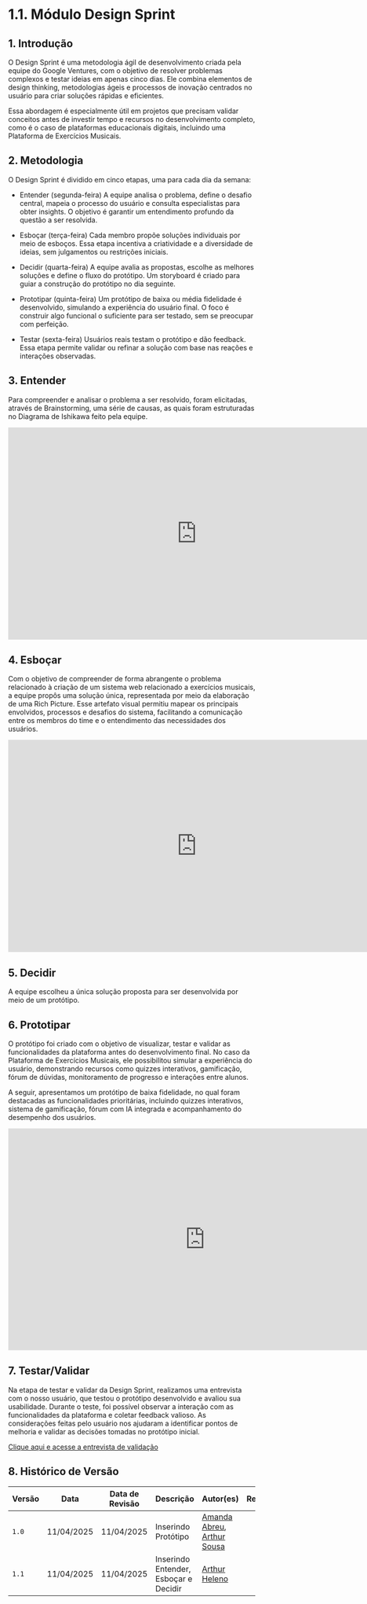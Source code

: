 # 1.1. Módulo Design Sprint

## 1. Introdução

O Design Sprint é uma metodologia ágil de desenvolvimento criada pela equipe do Google Ventures, com o objetivo de resolver problemas complexos e testar ideias em apenas cinco dias. Ele combina elementos de design thinking, metodologias ágeis e processos de inovação centrados no usuário para criar soluções rápidas e eficientes.

Essa abordagem é especialmente útil em projetos que precisam validar conceitos antes de investir tempo e recursos no desenvolvimento completo, como é o caso de plataformas educacionais digitais, incluindo uma Plataforma de Exercícios Musicais.

## 2. Metodologia 

O Design Sprint é dividido em cinco etapas, uma para cada dia da semana:

- Entender (segunda-feira)
A equipe analisa o problema, define o desafio central, mapeia o processo do usuário e consulta especialistas para obter insights. O objetivo é garantir um entendimento profundo da questão a ser resolvida.

- Esboçar (terça-feira)
Cada membro propõe soluções individuais por meio de esboços. Essa etapa incentiva a criatividade e a diversidade de ideias, sem julgamentos ou restrições iniciais.

- Decidir (quarta-feira)
A equipe avalia as propostas, escolhe as melhores soluções e define o fluxo do protótipo. Um storyboard é criado para guiar a construção do protótipo no dia seguinte.

- Prototipar (quinta-feira)
Um protótipo de baixa ou média fidelidade é desenvolvido, simulando a experiência do usuário final. O foco é construir algo funcional o suficiente para ser testado, sem se preocupar com perfeição.

- Testar (sexta-feira)
Usuários reais testam o protótipo e dão feedback. Essa etapa permite validar ou refinar a solução com base nas reações e interações observadas.

## 3. Entender

Para compreender e analisar o problema a ser resolvido, foram elicitadas, através de Brainstorming, uma série de causas, as quais foram estruturadas no Diagrama de Ishikawa feito pela equipe.

<iframe width="768" height="432" src="https://miro.com/app/live-embed/uXjVID-NwZQ=/?moveToViewport=-1973,-821,3708,1678&embedId=596533951693" frameborder="0" scrolling="no" allow="fullscreen; clipboard-read; clipboard-write" allowfullscreen></iframe>

## 4. Esboçar

Com o objetivo de compreender de forma abrangente o problema relacionado à criação de um sistema web relacionado a exercícios musicais, a equipe propôs uma solução única, representada por meio da elaboração de uma Rich Picture. Esse artefato visual permitiu mapear os principais envolvidos, processos e desafios do sistema, facilitando a comunicação entre os membros do time e o entendimento das necessidades dos usuários. 

<iframe width="768" height="432" src="https://miro.com/app/live-embed/uXjVMQNk8i0=/?moveToViewport=-1935,-1690,6686,3025&embedId=234378443028" frameborder="0" scrolling="no" allow="fullscreen; clipboard-read; clipboard-write" allowfullscreen></iframe>

## 5. Decidir 

A equipe escolheu a única solução proposta para ser desenvolvida por meio de um protótipo.

## 6. Prototipar

O protótipo foi criado com o objetivo de visualizar, testar e validar as funcionalidades da plataforma antes do desenvolvimento final. No caso da Plataforma de Exercícios Musicais, ele possibilitou simular a experiência do usuário, demonstrando recursos como quizzes interativos, gamificação, fórum de dúvidas, monitoramento de progresso e interações entre alunos.

A seguir, apresentamos um protótipo de baixa fidelidade, no qual foram destacadas as funcionalidades prioritárias, incluindo quizzes interativos, sistema de gamificação, fórum com IA integrada e acompanhamento do desempenho dos usuários.

<iframe style="border: 1px solid rgba(0, 0, 0, 0.1);" width="800" height="450" src="https://embed.figma.com/design/5ZTvDC0fhLkgjMifFoSRm0/G5---Design-Sprint?node-id=1-294&embed-host=share" allowfullscreen></iframe>


## 7. Testar/Validar

Na etapa de testar e validar da Design Sprint, realizamos uma entrevista com o nosso usuário, que testou o protótipo desenvolvido e avaliou sua usabilidade. Durante o teste, foi possível observar a interação com as funcionalidades da plataforma e coletar feedback valioso. As considerações feitas pelo usuário nos ajudaram a identificar pontos de melhoria e validar as decisões tomadas no protótipo inicial.

<a href="https://youtu.be/D7oWL7QHfU0" target="_blank">Clique aqui e acesse a entrevista de validação</a>

## 8. Histórico de Versão

| Versão | Data         | Data de Revisão | Descrição             | Autor(es)                                                                 | Revisor(es) |
|--------|--------------|-----------------|------------------------|---------------------------------------------------------------------------|-------------|
| `1.0`  | 11/04/2025   | 11/04/2025      | Inserindo Protótipo| [Amanda Abreu](https://github.com/Amandaaaaabreu), [Arthur Sousa](https://github.com/arthurrsousa) |             |
| `1.1`  | 11/04/2025   | 11/04/2025      | Inserindo Entender, Esboçar e Decidir| [Arthur Heleno](https://github.com/arthur-heleno) |             |
